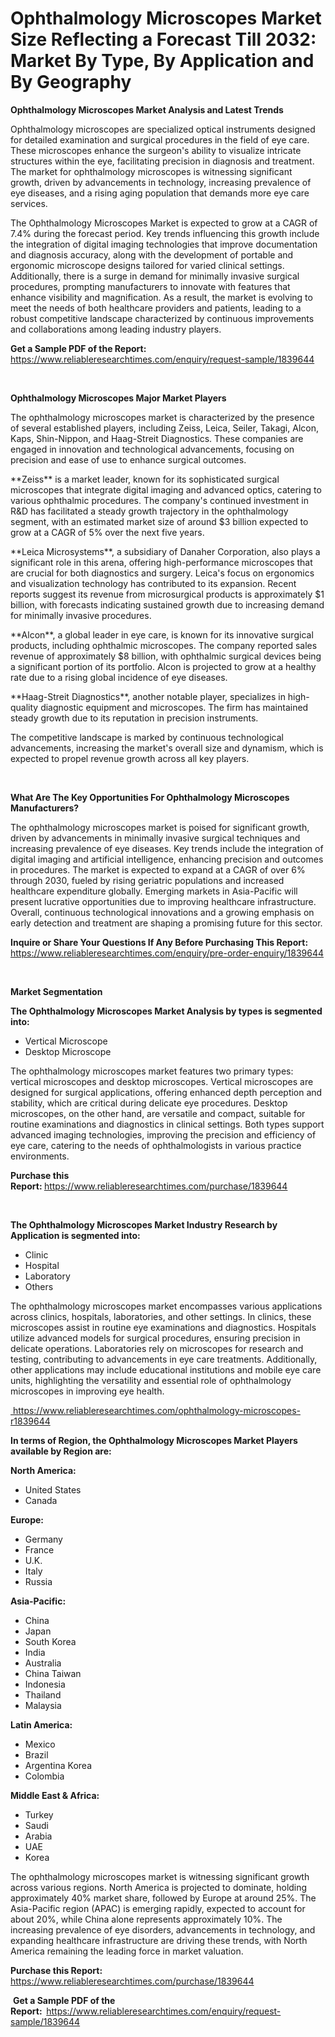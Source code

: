 <p><h1>Ophthalmology Microscopes Market Size Reflecting a Forecast Till 2032: Market By Type, By Application and By Geography</h1></p><p><strong>Ophthalmology Microscopes Market Analysis and Latest Trends</strong></p>
<p><p>Ophthalmology microscopes are specialized optical instruments designed for detailed examination and surgical procedures in the field of eye care. These microscopes enhance the surgeon's ability to visualize intricate structures within the eye, facilitating precision in diagnosis and treatment. The market for ophthalmology microscopes is witnessing significant growth, driven by advancements in technology, increasing prevalence of eye diseases, and a rising aging population that demands more eye care services.</p><p>The Ophthalmology Microscopes Market is expected to grow at a CAGR of 7.4% during the forecast period. Key trends influencing this growth include the integration of digital imaging technologies that improve documentation and diagnosis accuracy, along with the development of portable and ergonomic microscope designs tailored for varied clinical settings. Additionally, there is a surge in demand for minimally invasive surgical procedures, prompting manufacturers to innovate with features that enhance visibility and magnification. As a result, the market is evolving to meet the needs of both healthcare providers and patients, leading to a robust competitive landscape characterized by continuous improvements and collaborations among leading industry players.</p></p>
<p><strong>Get a Sample PDF of the Report:&nbsp;</strong> <a href="https://www.reliableresearchtimes.com/enquiry/request-sample/1839644?utm_campaign=2774&utm_medium=2&utm_source=Github&utm_content=ia&utm_term=13042025&utm_id=ophthalmology-microscopes">https://www.reliableresearchtimes.com/enquiry/request-sample/1839644</a></p>
<p>&nbsp;</p>
<p><strong>Ophthalmology Microscopes Major Market Players</strong></p>
<p><p>The ophthalmology microscopes market is characterized by the presence of several established players, including Zeiss, Leica, Seiler, Takagi, Alcon, Kaps, Shin-Nippon, and Haag-Streit Diagnostics. These companies are engaged in innovation and technological advancements, focusing on precision and ease of use to enhance surgical outcomes.</p><p>**Zeiss** is a market leader, known for its sophisticated surgical microscopes that integrate digital imaging and advanced optics, catering to various ophthalmic procedures. The company's continued investment in R&D has facilitated a steady growth trajectory in the ophthalmology segment, with an estimated market size of around $3 billion expected to grow at a CAGR of 5% over the next five years.</p><p>**Leica Microsystems**, a subsidiary of Danaher Corporation, also plays a significant role in this arena, offering high-performance microscopes that are crucial for both diagnostics and surgery. Leica's focus on ergonomics and visualization technology has contributed to its expansion. Recent reports suggest its revenue from microsurgical products is approximately $1 billion, with forecasts indicating sustained growth due to increasing demand for minimally invasive procedures.</p><p>**Alcon**, a global leader in eye care, is known for its innovative surgical products, including ophthalmic microscopes. The company reported sales revenue of approximately $8 billion, with ophthalmic surgical devices being a significant portion of its portfolio. Alcon is projected to grow at a healthy rate due to a rising global incidence of eye diseases.</p><p>**Haag-Streit Diagnostics**, another notable player, specializes in high-quality diagnostic equipment and microscopes. The firm has maintained steady growth due to its reputation in precision instruments. </p><p>The competitive landscape is marked by continuous technological advancements, increasing the market's overall size and dynamism, which is expected to propel revenue growth across all key players.</p></p>
<p>&nbsp;</p>
<p><strong>What Are The Key Opportunities For Ophthalmology Microscopes Manufacturers?</strong></p>
<p><p>The ophthalmology microscopes market is poised for significant growth, driven by advancements in minimally invasive surgical techniques and increasing prevalence of eye diseases. Key trends include the integration of digital imaging and artificial intelligence, enhancing precision and outcomes in procedures. The market is expected to expand at a CAGR of over 6% through 2030, fueled by rising geriatric populations and increased healthcare expenditure globally. Emerging markets in Asia-Pacific will present lucrative opportunities due to improving healthcare infrastructure. Overall, continuous technological innovations and a growing emphasis on early detection and treatment are shaping a promising future for this sector.</p></p>
<p><strong>Inquire or Share Your Questions If Any Before Purchasing This Report:</strong> <a href="https://www.reliableresearchtimes.com/enquiry/pre-order-enquiry/1839644?utm_campaign=2774&utm_medium=2&utm_source=Github&utm_content=ia&utm_term=13042025&utm_id=ophthalmology-microscopes">https://www.reliableresearchtimes.com/enquiry/pre-order-enquiry/1839644</a></p>
<p>&nbsp;</p>
<p><strong>Market Segmentation</strong></p>
<p><strong>The Ophthalmology Microscopes Market Analysis by types is segmented into:</strong></p>
<p><ul><li>Vertical Microscope</li><li>Desktop Microscope</li></ul></p>
<p><p>The ophthalmology microscopes market features two primary types: vertical microscopes and desktop microscopes. Vertical microscopes are designed for surgical applications, offering enhanced depth perception and stability, which are critical during delicate eye procedures. Desktop microscopes, on the other hand, are versatile and compact, suitable for routine examinations and diagnostics in clinical settings. Both types support advanced imaging technologies, improving the precision and efficiency of eye care, catering to the needs of ophthalmologists in various practice environments.</p></p>
<p><strong>Purchase this Report:&nbsp;</strong><a href="https://www.reliableresearchtimes.com/purchase/1839644?utm_campaign=2774&utm_medium=2&utm_source=Github&utm_content=ia&utm_term=13042025&utm_id=ophthalmology-microscopes">https://www.reliableresearchtimes.com/purchase/1839644</a></p>
<p>&nbsp;</p>
<p><strong>The Ophthalmology Microscopes Market Industry Research by Application is segmented into:</strong></p>
<p><ul><li>Clinic</li><li>Hospital</li><li>Laboratory</li><li>Others</li></ul></p>
<p><p>The ophthalmology microscopes market encompasses various applications across clinics, hospitals, laboratories, and other settings. In clinics, these microscopes assist in routine eye examinations and diagnostics. Hospitals utilize advanced models for surgical procedures, ensuring precision in delicate operations. Laboratories rely on microscopes for research and testing, contributing to advancements in eye care treatments. Additionally, other applications may include educational institutions and mobile eye care units, highlighting the versatility and essential role of ophthalmology microscopes in improving eye health.</p></p>
<p><a href="https://www.reliableresearchtimes.com/ophthalmology-microscopes-r1839644?utm_campaign=2774&utm_medium=2&utm_source=Github&utm_content=ia&utm_term=13042025&utm_id=ophthalmology-microscopes">&nbsp;https://www.reliableresearchtimes.com/ophthalmology-microscopes-r1839644</a></p>
<p><strong>In terms of Region, the Ophthalmology Microscopes Market Players available by Region are:</strong></p>
<p>
    <p> <strong> North America: </strong>
        <ul>
            <li>United States</li>
            <li>Canada</li>
        </ul>
        </p> 
    <p> <strong> Europe: </strong>
        <ul>
            <li>Germany</li>
            <li>France</li>
            <li>U.K.</li>
            <li>Italy</li>
            <li>Russia</li>
        </ul>
        </p> 
    <p> <strong> Asia-Pacific: </strong>
        <ul>
            <li>China</li>
            <li>Japan</li>
            <li>South Korea</li>
            <li>India</li>
            <li>Australia</li>
            <li>China Taiwan</li>
            <li>Indonesia</li>
            <li>Thailand</li>
            <li>Malaysia</li>
        </ul>
        </p> 
    <p> <strong> Latin America: </strong>
        <ul>
            <li>Mexico</li>
            <li>Brazil</li>
            <li>Argentina Korea</li>
            <li>Colombia</li>
        </ul>
        </p> 
    <p> <strong> Middle East & Africa: </strong>
        <ul>
            <li>Turkey</li>
            <li>Saudi</li>
            <li>Arabia</li>
            <li>UAE</li>
            <li>Korea</li>
        </ul>
    </p>
    </p>
<p><p>The ophthalmology microscopes market is witnessing significant growth across various regions. North America is projected to dominate, holding approximately 40% market share, followed by Europe at around 25%. The Asia-Pacific region (APAC) is emerging rapidly, expected to account for about 20%, while China alone represents approximately 10%. The increasing prevalence of eye disorders, advancements in technology, and expanding healthcare infrastructure are driving these trends, with North America remaining the leading force in market valuation.</p></p>
<p><strong>Purchase this Report: </strong><a href="https://www.reliableresearchtimes.com/purchase/1839644?utm_campaign=2774&utm_medium=2&utm_source=Github&utm_content=ia&utm_term=13042025&utm_id=ophthalmology-microscopes">https://www.reliableresearchtimes.com/purchase/1839644</a></p>
<p>&nbsp;<strong>Get a Sample PDF of the Report:&nbsp;&nbsp;</strong><a href="https://www.reliableresearchtimes.com/enquiry/request-sample/1839644?utm_campaign=2774&utm_medium=2&utm_source=Github&utm_content=ia&utm_term=13042025&utm_id=ophthalmology-microscopes">https://www.reliableresearchtimes.com/enquiry/request-sample/1839644</a></p>
<p><strong></strong></p>
<p><p></p><p></p><p></p></p>
